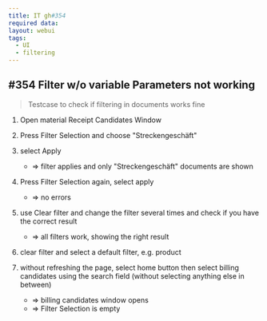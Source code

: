 ```yaml
---
title: IT gh#354
required data:
layout: webui
tags:
  - UI
  - filtering
---
```

## #354 Filter w/o variable Parameters not working

> Testcase to check if filtering in documents works fine

1. Open material Receipt Candidates Window

2. Press Filter Selection and choose "Streckengeschäft"

3. select Apply
	* => filter applies and only "Streckengeschäft" documents are shown
	
4. Press Filter Selection again, select apply
	* => no errors
	
5. use Clear filter and change the filter several times and check if you have the correct result
	* => all filters work, showing the right result
	
6. clear filter and select a default filter, e.g. product

7. without refreshing the page, select home button then select billing candidates using the search field (without selecting anything else in between) 
	* => billing candidates window opens
	* => Filter Selection is empty